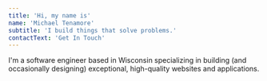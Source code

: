 ```yaml
---
title: 'Hi, my name is'
name: 'Michael Tenamore'
subtitle: 'I build things that solve problems.'
contactText: 'Get In Touch'
---
```


I'm a software engineer based in Wisconsin specializing in building (and occasionally designing) exceptional, high-quality websites and applications.
